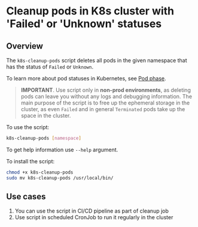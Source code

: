 # Cleanup pods in K8s cluster with 'Failed' or 'Unknown' statuses

## Overview

The `k8s-cleanup-pods` script deletes all pods in the given namespace that has the status of `Failed` or `Unknown`.  

To learn more about pod statuses in Kubernetes, see [Pod phase](https://kubernetes.io/docs/concepts/workloads/pods/pod-lifecycle/#pod-phase).

> **IMPORTANT**. Use script only in **non-prod environments**, as deleting pods can leave you without any logs and debugging information. The main purpose of the script is to free up the ephemeral storage in the cluster, as even `Failed` and in general `Terminated` pods take up the space in the cluster.

To use the script:
```bash
k8s-cleanup-pods [namespace]
```

To get help information use `--help` argument.

To install the script:
```bash
chmod +x k8s-cleanup-pods
sudo mv k8s-cleanup-pods /usr/local/bin/
```

## Use cases
1. You can use the script in CI/CD pipeline as part of cleanup job
2. Use script in scheduled CronJob to run it regularly in the cluster